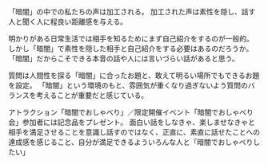 「暗闇」の中での私たちの声は加工される。
加工された声は素性を隠し、話す人と聞く人に程良い距離感を与える。

明かりがある日常生活では相手を知るためにまず自己紹介をするのが一般的。
しかし「暗闇」で素性を隠した相手と自己紹介をする必要はあるのだろうか。
「暗闇」だからこそできる本音の話や人には言いづらい話があると思う。

質問は人間性を探る「暗闇」に合ったお題と、敢えて明るい場所でもできるお題を設定。
「暗闇」という環境のもと、雰囲気が重くなり過ぎないよう質問のバランスを考えることが重要だと感じている。

アトラクション「暗闇でおしゃべり」／限定開催イベント「暗闇でおしゃべり会」参加者には記念品をプレゼント。
面白い話をしなきゃ、楽しませなきゃと相手を満足させることを意識し話すのではなく、正直に、素直に話せたことへの達成感を感じること、自分が満足できるよういろんな人と「暗闇でおしゃべりしたい」